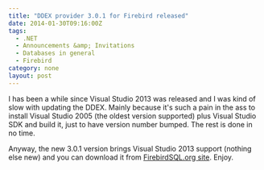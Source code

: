 ```yaml
---
title: "DDEX provider 3.0.1 for Firebird released"
date: 2014-01-30T09:16:00Z
tags:
  - .NET
  - Announcements &amp; Invitations
  - Databases in general
  - Firebird
category: none
layout: post
---
```

I has been a while since Visual Studio 2013 was released and I was kind of slow with updating the DDEX. Mainly because it's such a pain in the ass to install Visual Studio 2005 (the oldest version supported) plus Visual Studio SDK and build it, just to have version number bumped. The rest is done in no time.

Anyway, the new 3.0.1 version brings Visual Studio 2013 support (nothing else new) and you can download it from [FirebirdSQL.org site][1]. Enjoy.

[1]: http://www.firebirdsql.org/en/net-provider/